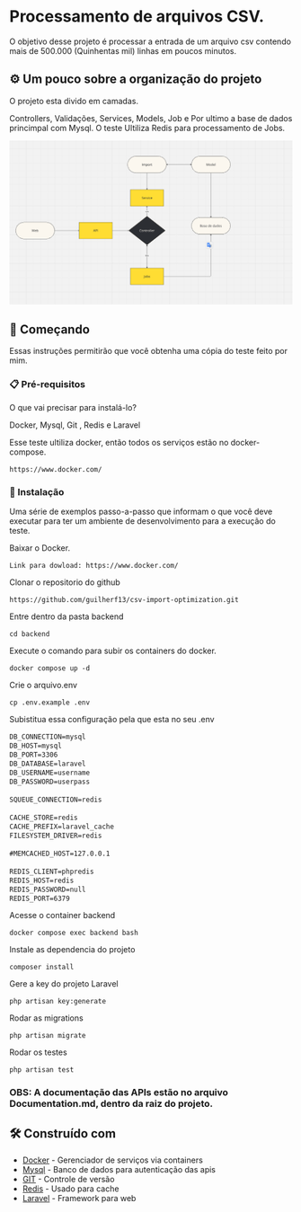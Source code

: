# Processamento de arquivos CSV. 

O objetivo desse projeto é processar a entrada de um arquivo csv contendo mais de 500.000 (Quinhentas mil) linhas em poucos minutos. 

## ⚙️ Um pouco sobre a organização do projeto

O projeto esta divido em camadas. 

Controllers, Validações, Services, Models, Job e Por ultimo a base de dados princimpal com Mysql. O teste
Ultiliza Redis para processamento de Jobs.

![img_1.png](img_1.png)

## 🚀 Começando

Essas instruções permitirão que você obtenha uma cópia do teste feito por mim.

### 📋 Pré-requisitos

O que vai precisar para instalá-lo?

Docker, Mysql, Git , Redis e Laravel

Esse teste ultiliza docker, então todos os serviços estão no docker-compose.

```
https://www.docker.com/
```

### 🔧 Instalação

Uma série de exemplos passo-a-passo que informam o que você deve executar para ter um ambiente de desenvolvimento para a execução do teste.

Baixar o Docker.

```
Link para dowload: https://www.docker.com/
```
Clonar o repositorio do github

```
https://github.com/guilherf13/csv-import-optimization.git
```
Entre dentro da pasta backend

```
cd backend
```
Execute o comando para subir os containers do docker.

```
docker compose up -d
```
Crie o arquivo.env

```
cp .env.example .env
```
Subistitua essa configuração pela que esta no seu .env

```
DB_CONNECTION=mysql
DB_HOST=mysql
DB_PORT=3306
DB_DATABASE=laravel
DB_USERNAME=username
DB_PASSWORD=userpass

SQUEUE_CONNECTION=redis

CACHE_STORE=redis
CACHE_PREFIX=laravel_cache
FILESYSTEM_DRIVER=redis

#MEMCACHED_HOST=127.0.0.1

REDIS_CLIENT=phpredis
REDIS_HOST=redis
REDIS_PASSWORD=null
REDIS_PORT=6379
```

Acesse o container backend

```
docker compose exec backend bash
```

Instale as dependencia do projeto
```
composer install
```

Gere a key do projeto Laravel
```
php artisan key:generate
```

Rodar as migrations

```
php artisan migrate
```
Rodar os testes
```
php artisan test
```

### OBS: A documentação das APIs estão no arquivo Documentation.md, dentro da raiz do projeto.

## 🛠️ Construído com

* [Docker](https://www.docker.com/) - Gerenciador de serviços via containers
* [Mysql](https://www.mysql.com/) - Banco de dados para autenticação das apis
* [GIT](https://git-scm.com/downloads) - Controle de versão
* [Redis](https://rometools.github.io/rome/) - Usado para cache
* [Laravel](https://rometools.github.io/rome/) - Framework para web
